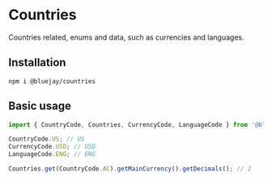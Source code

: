 # Countries

Countries related, enums and data, such as currencies and languages.

## Installation

`npm i @bluejay/countries`

## Basic usage

```typescript
import { CountryCode, Countries, CurrencyCode, LanguageCode } from '@bluejay/countries';

CountryCode.US; // US
CurrencyCode.USD; // USD
LanguageCode.ENG; // ENG

Countries.get(CountryCode.AC).getMainCurrency().getDecimals(); // 2
```
